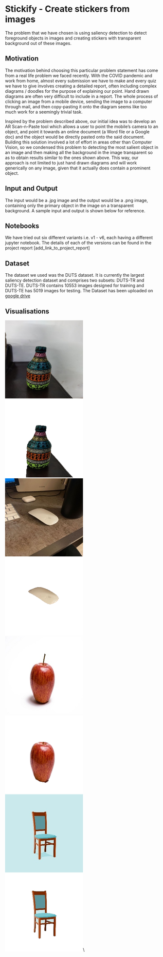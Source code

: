 # Stickify - Create stickers from images

The problem that we have chosen is using saliency detection to detect foreground objects in images and creating stickers with transparent background out of these images.

## Motivation
The motivation behind choosing this particular problem statement has come from a real life problem we faced recently. With the COVID pandemic and work from home, almost every submission we have to make and every quiz we have to give involves creating a detailed report, often including complex diagrams / doodles for the purpose of explaining our point. Hand drawn diagrams are often very difficult to include in a report. The whole process of clicking an image from a mobile device, sending the image to a computer through mail, and then copy-pasting it onto the diagram seems like too much work for a seemingly trivial task. 

Inspired by the problem described above, our initial idea was to develop an AR Scan-n-Paste tool which allows a user to point the mobile’s camera to an object, and point it towards an online document (a Word file or a Google doc) and the object would be directly pasted onto the said document. Building this solution involved a lot of effort in areas other than Computer Vision, so we condensed this problem to detecting the most salient object in an image and then making all the background in the image transparent so as to obtain results similar to the ones shown above. This way, our approach is not limited to just hand drawn diagrams and will work generically on any image, given that it actually does contain a prominent object.

## Input and Output
The input would be a .jpg image and the output would be a .png image, containing only the primary object in the image on a transparent background. A sample input and output is shown below for reference.

## Notebooks
We have tried out six different variants i.e. v1 - v6, each having a different jupyter notebook. The details of each of the versions can be found in the project report [add_link_to_project_report]

## Dataset
The dataset we used was the DUTS dataset. It is currently the largest saliency detection dataset and comprises two subsets: DUTS-TR and DUTS-TE. DUTS-TR contains 10553 images designed for training and DUTS-TE has 5019 images for testing. The Dataset has been uploaded on [google drive](https://drive.google.com/drive/folders/1-uBPm49Eo3uaCU1aA2S0UwaL0_iMXQKS?usp=sharing)

## Visualisations
![](visualisations/1_input.jpg)
![](visualisations/1_output.png)\
![](visualisations/2_input.jpg)
![](visualisations/2_output.png)\
![](visualisations/3_input.jpg)
![](visualisations/3_output.png)\
![](visualisations/4_input.jpg)
![](visualisations/4_output.png)\
